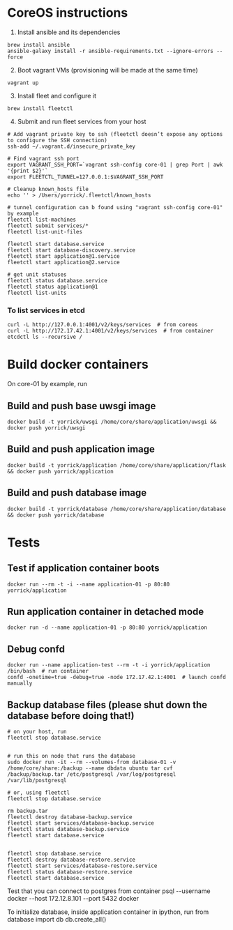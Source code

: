 # CoreOS instructions

1. Install ansible and its dependencies
```
brew install ansible
ansible-galaxy install -r ansible-requirements.txt --ignore-errors --force
```

2. Boot vagrant VMs (provisioning will be made at the same time)
```
vagrant up
```

3. Install fleet and configure it
```
brew install fleetctl
```

4. Submit and run fleet services from your host

```
# Add vagrant private key to ssh (fleetctl doesn’t expose any options to configure the SSH connection)
ssh-add ~/.vagrant.d/insecure_private_key

# Find vagrant ssh port
export VAGRANT_SSH_PORT=`vagrant ssh-config core-01 | grep Port | awk '{print $2}'`
export FLEETCTL_TUNNEL=127.0.0.1:$VAGRANT_SSH_PORT

# Cleanup known_hosts file 
echo '' > /Users/yorrick/.fleetctl/known_hosts

# tunnel configuration can b found using "vagrant ssh-config core-01" by example
fleetctl list-machines
fleetctl submit services/*
fleetctl list-unit-files

fleetctl start database.service
fleetctl start database-discovery.service
fleetctl start application@1.service
fleetctl start application@2.service

# get unit statuses
fleetctl status database.service
fleetctl status application@1
fleetctl list-units
```


### To list services in etcd 
```
curl -L http://127.0.0.1:4001/v2/keys/services  # from coreos 
curl -L http://172.17.42.1:4001/v2/keys/services  # from container
etcdctl ls --recursive /
```




# Build docker containers

On core-01 by example, run

## Build and push base uwsgi image
```
docker build -t yorrick/uwsgi /home/core/share/application/uwsgi && docker push yorrick/uwsgi
```

## Build and push application image
```
docker build -t yorrick/application /home/core/share/application/flask && docker push yorrick/application
```

## Build and push database image
```
docker build -t yorrick/database /home/core/share/application/database && docker push yorrick/database
```


# Tests

## Test if application container boots
```
docker run --rm -t -i --name application-01 -p 80:80 yorrick/application
```

## Run application container in detached mode
```
docker run -d --name application-01 -p 80:80 yorrick/application
```



## Debug confd 
```
docker run --name application-test --rm -t -i yorrick/application /bin/bash  # run container
confd -onetime=true -debug=true -node 172.17.42.1:4001  # launch confd manually
```


## Backup database files (please shut down the database before doing that!)
```
# on your host, run
fleetctl stop database.service


# run this on node that runs the database
sudo docker run -it --rm --volumes-from database-01 -v /home/core/share:/backup --name dbdata ubuntu tar cvf /backup/backup.tar /etc/postgresql /var/log/postgresql /var/lib/postgresql

# or, using fleetctl
fleetctl stop database.service

rm backup.tar
fleetctl destroy database-backup.service
fleetctl start services/database-backup.service
fleetctl status database-backup.service
fleetctl start database.service


fleetctl stop database.service
fleetctl destroy database-restore.service
fleetctl start services/database-restore.service
fleetctl status database-restore.service
fleetctl start database.service
```



Test that you can connect to postgres from container
psql --username docker --host 172.12.8.101 --port 5432 docker

To initialize database, inside application container in ipython, run
from database import db
db.create_all()






